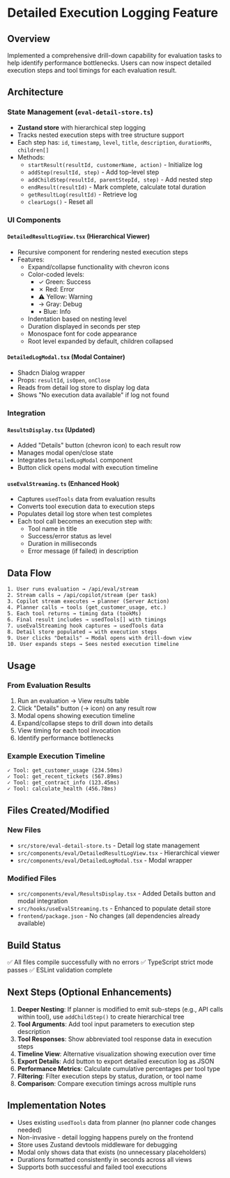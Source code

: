 # Detailed Execution Logging Feature

## Overview

Implemented a comprehensive drill-down capability for evaluation tasks to help identify performance bottlenecks. Users can now inspect detailed execution steps and tool timings for each evaluation result.

## Architecture

### State Management (`eval-detail-store.ts`)

- **Zustand store** with hierarchical step logging
- Tracks nested execution steps with tree structure support
- Each step has: `id`, `timestamp`, `level`, `title`, `description`, `durationMs`, `children[]`
- Methods:
  - `startResult(resultId, customerName, action)` - Initialize log
  - `addStep(resultId, step)` - Add top-level step
  - `addChildStep(resultId, parentStepId, step)` - Add nested step
  - `endResult(resultId)` - Mark complete, calculate total duration
  - `getResultLog(resultId)` - Retrieve log
  - `clearLogs()` - Reset all

### UI Components

#### `DetailedResultLogView.tsx` (Hierarchical Viewer)

- Recursive component for rendering nested execution steps
- Features:
  - Expand/collapse functionality with chevron icons
  - Color-coded levels:
    - ✓ Green: Success
    - ✗ Red: Error
    - ⚠ Yellow: Warning
    - → Gray: Debug
    - • Blue: Info
  - Indentation based on nesting level
  - Duration displayed in seconds per step
  - Monospace font for code appearance
  - Root level expanded by default, children collapsed

#### `DetailedLogModal.tsx` (Modal Container)

- Shadcn Dialog wrapper
- Props: `resultId`, `isOpen`, `onClose`
- Reads from detail log store to display log data
- Shows "No execution data available" if log not found

### Integration

#### `ResultsDisplay.tsx` (Updated)

- Added "Details" button (chevron icon) to each result row
- Manages modal open/close state
- Integrates `DetailedLogModal` component
- Button click opens modal with execution timeline

#### `useEvalStreaming.ts` (Enhanced Hook)

- Captures `usedTools` data from evaluation results
- Converts tool execution data to execution steps
- Populates detail log store when test completes
- Each tool call becomes an execution step with:
  - Tool name in title
  - Success/error status as level
  - Duration in milliseconds
  - Error message (if failed) in description

## Data Flow

```
1. User runs evaluation → /api/eval/stream
2. Stream calls → /api/copilot/stream (per task)
3. Copilot stream executes → planner (Server Action)
4. Planner calls → tools (get_customer_usage, etc.)
5. Each tool returns → timing data (tookMs)
6. Final result includes → usedTools[] with timings
7. useEvalStreaming hook captures → usedTools data
8. Detail store populated → with execution steps
9. User clicks "Details" → Modal opens with drill-down view
10. User expands steps → Sees nested execution timeline
```

## Usage

### From Evaluation Results

1. Run an evaluation → View results table
2. Click "Details" button (→ icon) on any result row
3. Modal opens showing execution timeline
4. Expand/collapse steps to drill down into details
5. View timing for each tool invocation
6. Identify performance bottlenecks

### Example Execution Timeline

```
✓ Tool: get_customer_usage (234.50ms)
✓ Tool: get_recent_tickets (567.89ms)
✓ Tool: get_contract_info (123.45ms)
✓ Tool: calculate_health (456.78ms)
```

## Files Created/Modified

### New Files

- `src/store/eval-detail-store.ts` - Detail log state management
- `src/components/eval/DetailedResultLogView.tsx` - Hierarchical viewer
- `src/components/eval/DetailedLogModal.tsx` - Modal wrapper

### Modified Files

- `src/components/eval/ResultsDisplay.tsx` - Added Details button and modal integration
- `src/hooks/useEvalStreaming.ts` - Enhanced to populate detail store
- `frontend/package.json` - No changes (all dependencies already available)

## Build Status

✅ All files compile successfully with no errors
✅ TypeScript strict mode passes
✅ ESLint validation complete

## Next Steps (Optional Enhancements)

1. **Deeper Nesting**: If planner is modified to emit sub-steps (e.g., API calls within tool), use `addChildStep()` to create hierarchical tree
2. **Tool Arguments**: Add tool input parameters to execution step description
3. **Tool Responses**: Show abbreviated tool response data in execution steps
4. **Timeline View**: Alternative visualization showing execution over time
5. **Export Details**: Add button to export detailed execution log as JSON
6. **Performance Metrics**: Calculate cumulative percentages per tool type
7. **Filtering**: Filter execution steps by status, duration, or tool name
8. **Comparison**: Compare execution timings across multiple runs

## Implementation Notes

- Uses existing `usedTools` data from planner (no planner code changes needed)
- Non-invasive - detail logging happens purely on the frontend
- Store uses Zustand devtools middleware for debugging
- Modal only shows data that exists (no unnecessary placeholders)
- Durations formatted consistently in seconds across all views
- Supports both successful and failed tool executions
